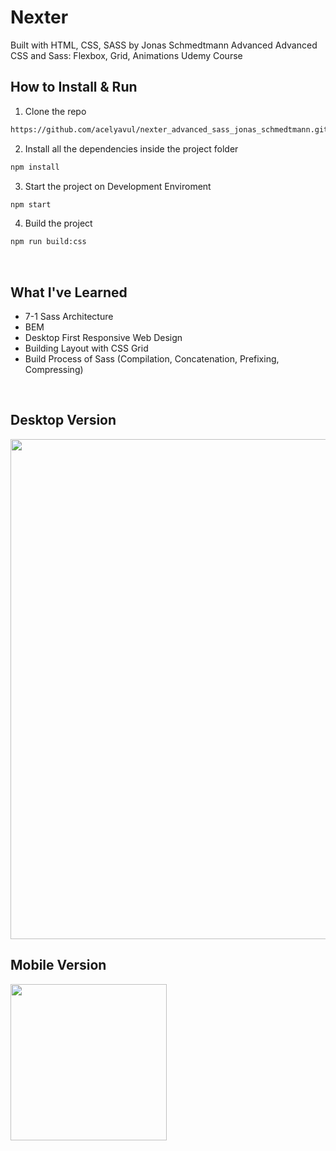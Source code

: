 # Nexter

Built with HTML, CSS, SASS by Jonas Schmedtmann Advanced Advanced CSS and Sass: Flexbox, Grid, Animations Udemy Course


## How to Install & Run

1. Clone the repo

```sh
https://github.com/acelyavul/nexter_advanced_sass_jonas_schmedtmann.git

```

2. Install all the dependencies inside the project folder

```sh
npm install
```

3. Start the project on Development Enviroment

```sh
npm start
```

4. Build the project

```sh
npm run build:css
```


<br>

## What I've Learned

- 7-1 Sass Architecture 
- BEM
- Desktop First Responsive Web Design
- Building Layout with CSS Grid
- Build Process of Sass (Compilation, Concatenation, Prefixing, Compressing)

<br>

## Desktop Version


<img src="https://user-images.githubusercontent.com/88436030/162563685-1d75e1ac-d2b9-470a-abf3-9135f7892de0.png" width="800px"/>

## Mobile Version

<img src="https://user-images.githubusercontent.com/88436030/162563817-6e07d3a0-c633-4b81-b667-d613d07ff80f.png" width="250px"/>

